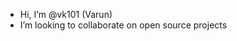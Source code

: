 - Hi, I’m @vk101 (Varun)
- I’m looking to collaborate on open source projects

<!---
vk101/vk101 is a ✨ special ✨ repository because its `README.md` (this file) appears on your GitHub profile.
You can click the Preview link to take a look at your changes.
--->
